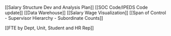 [[Salary Structure Dev and Analysis Plan]]
[[SOC Code/IPEDS Code update]]
[[Data Warehouse]]
[[Salary Wage Visualization]]
[[Span of Control - Supervisor Hierarchy - Subordinate Counts]]

[[FTE by Dept, Unit, Student and HR Rep]]
